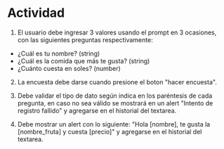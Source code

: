 # Actividad
1. El usuario debe ingresar 3 valores usando el prompt en 3 ocasiones, con las siguientes preguntas respectivamente:
  - ¿Cuál es tu nombre? (string)
  - ¿Cuál es la comida que más te gusta? (string)
  - ¿Cuánto cuesta en soles? (number)

2. La encuesta debe darse cuando presione el boton "hacer encuesta".

3. Debe validar el tipo de dato según indica en los paréntesis de cada pregunta,
   en caso no sea válido se mostrará en un alert "Intento de registro fallido" y
   agregarse en el historial del textarea.

4. Debe mostrar un alert con lo siguiente:
  "Hola [nombre], te gusta la [nombre_fruta] y cuesta [precio]" y
  agregarse en el historial del textarea.
